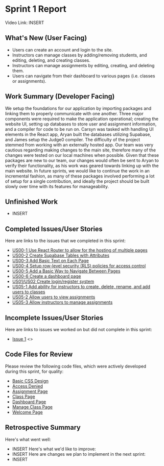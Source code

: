 # Sprint 1 Report 
Video Link: INSERT
## What's New (User Facing)
 * Users can create an account and login to the site.
 * Instructors can manage classes by adding/removing students, and editing, deleting, and creating classes.
 * Instructors can manage assignments by editing, creating, and deleting them.
 * Users can navigate from their dashboard to various pages (i.e. classes or assignments).

## Work Summary (Developer Facing)
We setup the foundations for our application by importing packages and linking them to properly communicate with one another. Three major components were required to make the application operational; creating the website UI, setting up databases to store user and assignment information, and a compiler for code to be run on. Carsyn was tasked with handling UI elements in the React app, Aryan built the databases utilizing Supabase, and James setup the Judge0 compiler. The difficulty of the project stemmed from working with an externally hosted app. Our team was very cautious regarding making changes to the main site, therefore many of the changes were tested on our local machines when possible. Given that these packages are new to our team, our changes would often be sent to Aryan to verify their functionality, as his work was geared towards linking up with the main website. In future sprints, we would like to continue the work in an incremental fashion, as many of these packages involved performing a lot of setup for a single contribution, and ideally the project should be built slowly over time with its features for manageability.

## Unfinished Work
* INSERT

## Completed Issues/User Stories
Here are links to the issues that we completed in this sprint:
 * [US00-1 Use React Router to allow for the hosting of multiple pages](https://github.com/aryputh/hackassign-project/issues/4)
 * [US00-2 Create Supabase Tables with Attributes](https://github.com/aryputh/hackassign-project/issues/7)
 * [US00-3 Add Basic Text on Each Page](https://github.com/aryputh/hackassign-project/issues/6)
 * [US00-4 Setup row-level security (RLS) policies for access control](https://github.com/aryputh/hackassign-project/issues/10)
 * [US00-5 Add a Basic Way to Navigate Between Pages](https://github.com/aryputh/hackassign-project/issues/5)
 * [US00-6 Create a dashboard page](https://github.com/aryputh/hackassign-project/issues/11)
 * [US01/US02 Create login/register system](https://github.com/aryputh/hackassign-project/issues/13)
 * [US05-1 Add ability for instructors to create, delete, rename, and add users to classes](https://github.com/aryputh/hackassign-project/issues/16)
 * [US05-2 Allow users to view assignments](https://github.com/aryputh/hackassign-project/issues/17)
 * [US05-3 Allow instructors to manage assignments](https://github.com/aryputh/hackassign-project/issues/18)
 
 ## Incomplete Issues/User Stories
 Here are links to issues we worked on but did not complete in this sprint:
 * [Issue 1](INSERT) <<INSERT EXPLANATION WHY ISSUE NOT COMPLETE>>

## Code Files for Review
Please review the following code files, which were actively developed during this sprint, for quality:
 * [Basic CSS Design](https://github.com/aryputh/hackassign-project/blob/main/frontend/src/styles/global.css)
 * [Access Denied](https://github.com/aryputh/hackassign-project/blob/main/frontend/src/pages/AccessDenied.js)
 * [Assignment Page](https://github.com/aryputh/hackassign-project/blob/main/frontend/src/pages/AssignmentPage.js)
 * [Class Page](https://github.com/aryputh/hackassign-project/blob/main/frontend/src/pages/ClassPage.js)
 * [Dashboard Page](https://github.com/aryputh/hackassign-project/blob/main/frontend/src/pages/Dashboard.js)
 * [Manage Class Page](https://github.com/aryputh/hackassign-project/blob/main/frontend/src/pages/ManageClass.js)
 * [Welcome Page](https://github.com/aryputh/hackassign-project/blob/main/frontend/src/pages/Welcome.js)
 
## Retrospective Summary
Here's what went well:
 * INSERT
Here's what we'd like to improve:
 * INSERT
Here are changes we plan to implement in the next sprint:
 * INSERT
